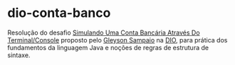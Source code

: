 # dio-conta-banco

Resolução do desafio [Simulando Uma Conta Bancária Através Do Terminal/Console](https://github.com/digitalinnovationone/trilha-java-basico/tree/main/desafios/sintaxe)  proposto pelo [Gleyson Sampaio](https://github.com/glysns) na [DIO](https://github.com/digitalinnovationone), para prática dos fundamentos da linguagem Java e noções de regras de estrutura de sintaxe.
